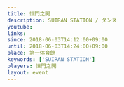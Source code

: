 ```yaml
---
title: 恒門之開
description: SUIRAN STATION / ダンス
youtube: 
links:
since: 2018-06-03T14:12:00+09:00
until: 2018-06-03T14:24:00+09:00
place: 第一体育館
keywords: ['SUIRAN STATION']
players: 恒門之開
layout: event
---
```


